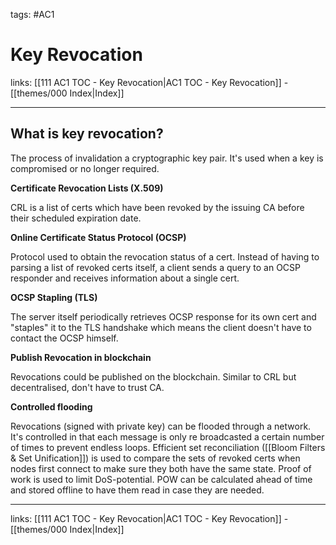 tags: #AC1 

# Key Revocation

links:  [[111 AC1 TOC - Key Revocation|AC1 TOC - Key Revocation]] - [[themes/000 Index|Index]]

---

## What is key revocation?

The process of invalidation a cryptographic key pair. It's used when a key is compromised or no longer required.

**Certificate Revocation Lists (X.509)**

CRL is a list of certs which have been revoked by the issuing CA before their scheduled expiration date.

**Online Certificate Status Protocol (OCSP)**

Protocol used to obtain the revocation status of a cert. Instead of having to parsing a list of revoked certs itself, a client sends a query to an OCSP responder and receives information about a single cert.

**OCSP Stapling (TLS)**

The server itself periodically retrieves OCSP response for its own cert and "staples" it to the TLS handshake which means the client doesn't have to contact the OCSP himself.

**Publish Revocation in blockchain**

Revocations could be published on the blockchain. Similar to CRL but decentralised, don't have to trust CA.

**Controlled flooding**

Revocations (signed with private key) can be flooded through a network. It's controlled in that each message is only re broadcasted a certain number of times to prevent endless loops. Efficient set reconciliation ([[Bloom Filters & Set Unification]]) is used to compare the sets of revoked certs when nodes first connect to make sure they both have the same state. Proof of work is used to limit DoS-potential. POW can be calculated ahead of time and stored offline to have them read in case they are needed. 

---
links:  [[111 AC1 TOC - Key Revocation|AC1 TOC - Key Revocation]] - [[themes/000 Index|Index]]